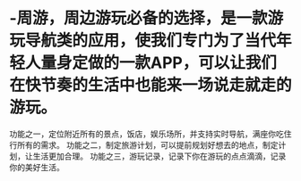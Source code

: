# -周游，周边游玩必备的选择，是一款游玩导航类的应用，使我们专门为了当代年轻人量身定做的一款APP，可以让我们在快节奏的生活中也能来一场说走就走的游玩。
功能之一，定位附近所有的景点，饭店，娱乐场所，并支持实时导航，满座你吃住行所有的需求。
功能之二，制定旅游计划，可以提前规划好想去的地点，制定计划，让生活更加合理。
功能之三，游玩记录，记录下你在游玩的点点滴滴，记录你的美好生活。
